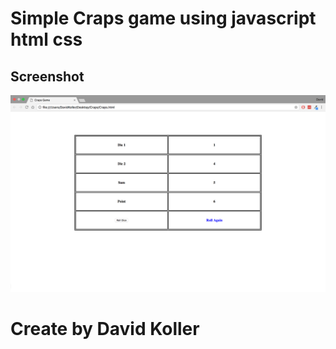 Simple Craps game using javascript html css
===========================================


## Screenshot
[![IMAGE ALT TEXT HERE](https://github.com/kolldavi/Web-Development/blob/master/Craps/CrapsScreenShot.png?raw=true)](http://www.dkoller.com/Web-Development/Craps/index.html)


Create by David Koller
=======================
